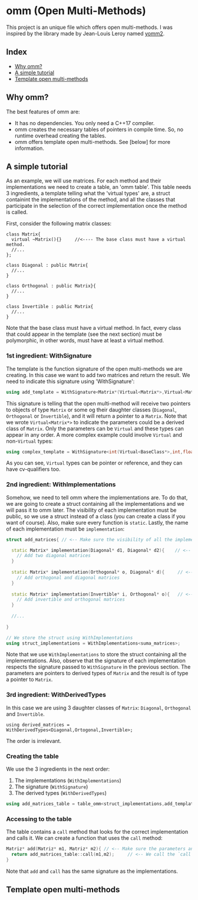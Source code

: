 # omm (Open Multi-Methods)
This project is an unique file which offers open multi-methods. I was inspired by the library made by Jean-Louis Leroy named [yomm2](https://github.com/jll63/yomm2).

## Index

* [Why omm?](https://github.com/Hectarea1996/omm#why-omm)
* [A simple tutorial](https://github.com/Hectarea1996/omm#a-simple-tutorial)
* [Template open multi-methods](https://github.com/Hectarea1996/omm#template-open-multi-methods)

## Why omm?
The best features of omm are:
* It has no dependencies. You only need a C++17 compiler.
* omm creates the necessary tables of pointers in compile time. So, no runtime overhead creating the tables.
* omm offers template open multi-methods. See [below] for more information. 

## A simple tutorial
As an example, we will use matrices. For each method and their implementations we need to create a table, an 'omm table'. This table needs 3 ingredients, a template telling what the 'virtual types' are, a struct containint the implementations of the method, and all the classes that participate in the selection of the correct implementation once the method is called. 

First, consider the following matrix classes:

```
class Matrix{
  virtual ~Matrix(){}     //<---- The base class must have a virtual method.
  //...
};

class Diagonal : public Matrix{
  //...
}

class Orthogonal : public Matrix}{
  //...
}

class Invertible : public Matrix{
  //...
}
```

Note that the base class must have a virtual method. In fact, every class that could appear in the template (see the next section) must be polymorphic, in other words, must have at least a virtual method.

### 1st ingredient: WithSignature
The template is the function signature of the open multi-methods we are creating. In this case we want to add two matrices and return the result. We need to indicate this signature using 'WithSignature':

```C++
using add_template = WithSignature<Matrix*(Virtual<Matrix*>,Virtual<Matrix*>)>;
```

This signature is telling that the open multi-method will receive two pointers to objects of type `Matrix` or some og their daughter classes (`Diagonal`, `Orthogonal` or `Invertible`), and it will return a pointer to a `Matrix`. Note that we wrote `Virtual<Matrix*>` to indicate the parameters could be a derived class of `Matrix`. Only the parameters can be `Virtual` and these types can appear in any order. A more complex example could involve `Virtual` and non-`Virtual` types:

```C++
using complex_template = WithSignature<int(Virtual<BaseClass*>,int,float,Virtual<BaseClass2&>,Virtual<const BaseClass1&>,char)>
```

As you can see, `Virtual` types can be pointer or reference, and they can have cv-qualifiers too. 

### 2nd ingredient: WithImplementations
Somehow, we need to tell omm where the implementations are. To do that, we are going to create a struct containing all the implementations and we will pass it to omm later. The visibility of each implementation must be public, so we use a struct instead of a class (you can create a class if you want of course). Also, make sure every function is `static`. Lastly, the name of each implementation must be `implementation`:

```C++
struct add_matrices{ // <-- Make sure the visibility of all the implementations is public

  static Matrix* implementation(Diagonal* d1, Diagonal* d2){    // <-- Use static in each implementation
    // Add two diagonal matrices
  }
  
  static Matrix* implementation(Orthogonal* o, Diagonal* d){     // <-- Use static in each implementation
    // Add orthogonal and diagonal matrices
  }
  
  static Matrix* implementation(Invertible* i, Orthogonal* o){   // <-- Use static in each implementation
    // Add invertible and orthogonal matrices
  }
  
  //...
  
}

// We store the struct using WithImplementations
using struct_implementations = WithImplementations<suma_matrices>;
```

Note that we use `WithImplementations` to store the struct containing all the implementations. Also, observe that the signature of each implementation respects the signature passed to `WithSignature` in the previous section. The parameters are pointers to derived types of `Matrix` and the result is of type a pointer to `Matrix`.

### 3rd ingredient: WithDerivedTypes
In this case we are using 3 daughter classes of `Matrix`: `Diagonal`, `Orthogonal` and `Invertible`. 

```
using derived_matrices = WithDerivedTypes<Diagonal,Ortogonal,Invertible>;
```

The order is irrelevant.

### Creating the table
We use the 3 ingredients in the next order:
1. The implementations (`WithImplementations`)
2. The signature (`WithSignature`)
3. The derived types (`WithDerivedTypes`)

```C++
using add_matrices_table = table_omm<struct_implementations,add_template,derived_matrices>;
```

### Accessing to the table
The table contains a `call` method that looks for the correct implementation and calls it. We can create a function that uses the `call` method:

```C++
Matriz* add(Matriz* m1, Matriz* m2){ // <-- Make sure the parameters and the result types respect the signature of `WithSignature`.
  return add_matrices_table::call(m1,m2);     // <-- We call the `call` method with all the arguments.
}
```

Note that `add` and `call` has the same signature as the implementations. 

## Template open multi-methods


